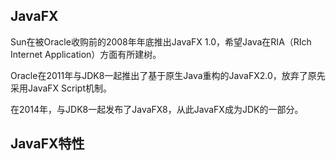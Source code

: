 

## JavaFX

Sun在被Oracle收购前的2008年年底推出JavaFX 1.0，希望Java在RIA（RIch Internet Application）方面有所建树。

Oracle在2011年与JDK8一起推出了基于原生Java重构的JavaFX2.0，放弃了原先采用JavaFX Script机制。

在2014年，与JDK8一起发布了JavaFX8，从此JavaFX成为JDK的一部分。

## JavaFX特性
